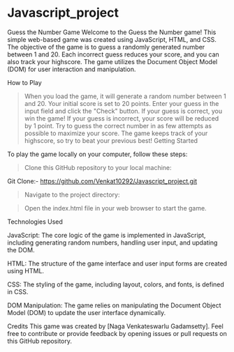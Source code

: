 # Javascript_project


Guess the Number Game
Welcome to the Guess the Number game! This simple web-based game was created using JavaScript, HTML, and CSS. The objective of the game is to guess a randomly generated number between 1 and 20. Each incorrect guess reduces your score, and you can also track your highscore. The game utilizes the Document Object Model (DOM) for user interaction and manipulation.

How to Play
>When you load the game, it will generate a random number between 1 and 20.
>Your initial score is set to 20 points.
>Enter your guess in the input field and click the "Check" button.
>If your guess is correct, you win the game!
>If your guess is incorrect, your score will be reduced by 1 point.
>Try to guess the correct number in as few attempts as possible to maximize your score.
>The game keeps track of your highscore, so try to beat your previous best!
>Getting Started

 To play the game locally on your computer, follow these steps:

>Clone this GitHub repository to your local machine:

 Git Clone:- https://github.com/Venkat10292/Javascript_project.git

>Navigate to the project directory:

>Open the index.html file in your web browser to start the game.

 Technologies Used
 
 JavaScript: The core logic of the game is implemented in JavaScript, including generating random numbers, handling user input, and updating the DOM.

 HTML: The structure of the game interface and user input forms are created using HTML.

 CSS: The styling of the game, including layout, colors, and fonts, is defined in CSS.

 DOM Manipulation: The game relies on manipulating the Document Object Model (DOM) to update the user interface dynamically.


 Credits
 This game was created by [Naga Venkateswarlu Gadamsetty]. Feel free to contribute or provide feedback by opening issues or pull requests on this GitHub repository.
